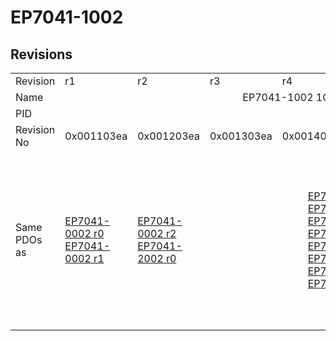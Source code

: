 # EP7041-1002

## Revisions
<table>
<tr>
<td>Revision</td>
<td>r1</td>
<td>r2</td>
<td>r3</td>
<td>r4</td>
<td>r5</td>
<td>r6</td>
<td>r7</td>
<td>r8</td>
<td>r9</td>
</tr>
<tr>
<td>Name</td>
<td colspan=9 align="center">EP7041-1002 1Ch. Stepper motor output stage (50V, 1.5A)</td>
</tr>
<tr>
<td>PID</td>
<td colspan=9 align="center">0x1b814052</td>
</tr>
<tr>
<td>Revision No</td>
<td>0x001103ea</td>
<td>0x001203ea</td>
<td>0x001303ea</td>
<td>0x001403ea</td>
<td>0x001503ea</td>
<td>0x001603ea</td>
<td>0x001703ea</td>
<td>0x001803ea</td>
<td>0x001903ea</td>
</tr>
<tr>
<td>Same PDOs as</td>
<td><a href="EP7041-0002.md">EP7041-0002 r0</a><br/><a href="EP7041-0002.md">EP7041-0002 r1</a></td>
<td><a href="EP7041-0002.md">EP7041-0002 r2</a><br/><a href="EP7041-2002.md">EP7041-2002 r0</a></td>
<td colspan=4 align="center"><a href="EP7041-0002.md">EP7041-0002 r3</a><br/><a href="EP7041-0002.md">EP7041-0002 r4</a><br/><a href="EP7041-0002.md">EP7041-0002 r5</a><br/><a href="EP7041-0002.md">EP7041-0002 r6</a><br/><a href="EP7041-2002.md">EP7041-2002 r3</a><br/><a href="EP7041-2002.md">EP7041-2002 r4</a><br/><a href="EP7041-2002.md">EP7041-2002 r5</a><br/><a href="EP7041-2002.md">EP7041-2002 r6</a></td>
<td><a href="EP7041-0002.md">EP7041-0002 r7</a><br/><a href="EP7041-2002.md">EP7041-2002 r7</a></td>
<td><a href="EP7041-0002.md">EP7041-0002 r8</a><br/><a href="EP7041-2002.md">EP7041-2002 r8</a><br/><a href="EPP7041-1002.md">EPP7041-1002 r0</a><br/><a href="EPP7041-1002.md">EPP7041-1002 r1</a><br/><a href="ER7041-0002.md">ER7041-0002 r8</a><br/><a href="ER7041-1002.md">ER7041-1002 r8</a><br/><a href="ER7041-2002.md">ER7041-2002 r8</a></td>
<td><a href="EP7041-0002.md">EP7041-0002 r9</a><br/><a href="EP7041-2002.md">EP7041-2002 r9</a><br/><a href="ER7041-0002.md">ER7041-0002 r9</a><br/><a href="ER7041-1002.md">ER7041-1002 r9</a><br/><a href="ER7041-2002.md">ER7041-2002 r9</a></td>
</tr>
</table>
